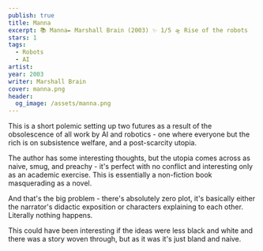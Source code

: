 ```yaml
---
publish: true
title: Manna
excerpt: 📚 Manna✒️ Marshall Brain (2003) ✨ 1/5 🛸 Rise of the robots
stars: 1
tags:
  - Robots
  - AI
artist: 
year: 2003
writer: Marshall Brain
cover: manna.png
header:
  og_image: /assets/manna.png
---
```

This is a short polemic setting up two futures as a result of the obsolescence of all work by AI and robotics - one where everyone but the rich is on subsistence welfare, and a post-scarcity utopia.  
  
The author has some interesting thoughts, but the utopia comes across as naive, smug, and preachy - it's perfect with no conflict and interesting only as an academic exercise. This is essentially a non-fiction book masquerading as a novel.  
  
And that's the big problem - there's absolutely zero plot, it's basically either the narrator's didactic exposition or characters explaining to each other. Literally nothing happens.  
  
This could have been interesting if the ideas were less black and white and there was a story woven through, but as it was it's just bland and naive.